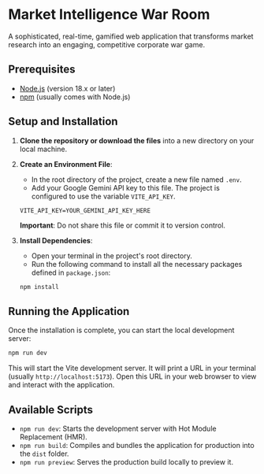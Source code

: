
# Market Intelligence War Room

A sophisticated, real-time, gamified web application that transforms market research into an engaging, competitive corporate war game.

## Prerequisites

-   [Node.js](https://nodejs.org/) (version 18.x or later)
-   [npm](https://www.npmjs.com/) (usually comes with Node.js)

## Setup and Installation

1.  **Clone the repository or download the files** into a new directory on your local machine.

2.  **Create an Environment File**:
    -   In the root directory of the project, create a new file named `.env`.
    -   Add your Google Gemini API key to this file. The project is configured to use the variable `VITE_API_KEY`.

    ```
    VITE_API_KEY=YOUR_GEMINI_API_KEY_HERE
    ```
    **Important**: Do not share this file or commit it to version control.

3.  **Install Dependencies**:
    -   Open your terminal in the project's root directory.
    -   Run the following command to install all the necessary packages defined in `package.json`:

    ```bash
    npm install
    ```

## Running the Application

Once the installation is complete, you can start the local development server:

```bash
npm run dev
```

This will start the Vite development server. It will print a URL in your terminal (usually `http://localhost:5173`). Open this URL in your web browser to view and interact with the application.

## Available Scripts

-   `npm run dev`: Starts the development server with Hot Module Replacement (HMR).
-   `npm run build`: Compiles and bundles the application for production into the `dist` folder.
-   `npm run preview`: Serves the production build locally to preview it.
